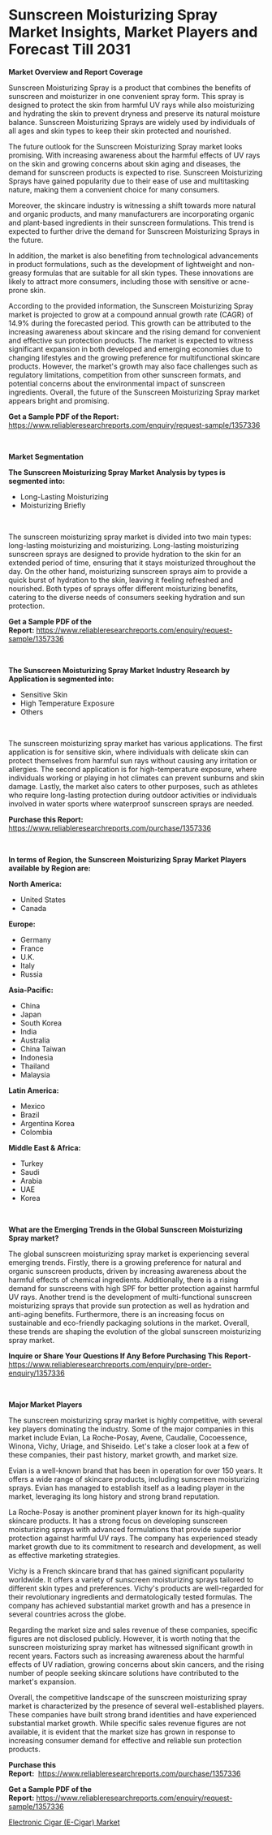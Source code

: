 <p><h1>Sunscreen Moisturizing Spray Market Insights, Market Players and Forecast Till 2031</h1></p><p><strong>Market Overview and Report Coverage</strong></p>
<p><p>Sunscreen Moisturizing Spray is a product that combines the benefits of sunscreen and moisturizer in one convenient spray form. This spray is designed to protect the skin from harmful UV rays while also moisturizing and hydrating the skin to prevent dryness and preserve its natural moisture balance. Sunscreen Moisturizing Sprays are widely used by individuals of all ages and skin types to keep their skin protected and nourished.</p><p>The future outlook for the Sunscreen Moisturizing Spray market looks promising. With increasing awareness about the harmful effects of UV rays on the skin and growing concerns about skin aging and diseases, the demand for sunscreen products is expected to rise. Sunscreen Moisturizing Sprays have gained popularity due to their ease of use and multitasking nature, making them a convenient choice for many consumers.</p><p>Moreover, the skincare industry is witnessing a shift towards more natural and organic products, and many manufacturers are incorporating organic and plant-based ingredients in their sunscreen formulations. This trend is expected to further drive the demand for Sunscreen Moisturizing Sprays in the future.</p><p>In addition, the market is also benefiting from technological advancements in product formulations, such as the development of lightweight and non-greasy formulas that are suitable for all skin types. These innovations are likely to attract more consumers, including those with sensitive or acne-prone skin.</p><p>According to the provided information, the Sunscreen Moisturizing Spray market is projected to grow at a compound annual growth rate (CAGR) of 14.9% during the forecasted period. This growth can be attributed to the increasing awareness about skincare and the rising demand for convenient and effective sun protection products. The market is expected to witness significant expansion in both developed and emerging economies due to changing lifestyles and the growing preference for multifunctional skincare products. However, the market's growth may also face challenges such as regulatory limitations, competition from other sunscreen formats, and potential concerns about the environmental impact of sunscreen ingredients. Overall, the future of the Sunscreen Moisturizing Spray market appears bright and promising.</p></p>
<p><strong>Get a Sample PDF of the Report:</strong> <a href="https://www.reliableresearchreports.com/enquiry/request-sample/1357336">https://www.reliableresearchreports.com/enquiry/request-sample/1357336</a></p>
<p>&nbsp;</p>
<p><strong>Market Segmentation</strong></p>
<p><strong>The Sunscreen Moisturizing Spray Market Analysis by types is segmented into:</strong></p>
<p><ul><li>Long-Lasting Moisturizing</li><li>Moisturizing Briefly</li></ul></p>
<p>&nbsp;</p>
<p><p>The sunscreen moisturizing spray market is divided into two main types: long-lasting moisturizing and moisturizing. Long-lasting moisturizing sunscreen sprays are designed to provide hydration to the skin for an extended period of time, ensuring that it stays moisturized throughout the day. On the other hand, moisturizing sunscreen sprays aim to provide a quick burst of hydration to the skin, leaving it feeling refreshed and nourished. Both types of sprays offer different moisturizing benefits, catering to the diverse needs of consumers seeking hydration and sun protection.</p></p>
<p><strong>Get a Sample PDF of the Report:</strong>&nbsp;<a href="https://www.reliableresearchreports.com/enquiry/request-sample/1357336">https://www.reliableresearchreports.com/enquiry/request-sample/1357336</a></p>
<p>&nbsp;</p>
<p><strong>The Sunscreen Moisturizing Spray Market Industry Research by Application is segmented into:</strong></p>
<p><ul><li>Sensitive Skin</li><li>High Temperature Exposure</li><li>Others</li></ul></p>
<p>&nbsp;</p>
<p><p>The sunscreen moisturizing spray market has various applications. The first application is for sensitive skin, where individuals with delicate skin can protect themselves from harmful sun rays without causing any irritation or allergies. The second application is for high-temperature exposure, where individuals working or playing in hot climates can prevent sunburns and skin damage. Lastly, the market also caters to other purposes, such as athletes who require long-lasting protection during outdoor activities or individuals involved in water sports where waterproof sunscreen sprays are needed.</p></p>
<p><strong>Purchase this Report:</strong>&nbsp; <a href="https://www.reliableresearchreports.com/purchase/1357336">https://www.reliableresearchreports.com/purchase/1357336</a></p>
<p>&nbsp;</p>
<p><strong>In terms of Region, the Sunscreen Moisturizing Spray Market Players available by Region are:</strong></p>
<p>
    <p> <strong> North America: </strong>
        <ul>
            <li>United States</li>
            <li>Canada</li>
        </ul>
        </p> 
    <p> <strong> Europe: </strong>
        <ul>
            <li>Germany</li>
            <li>France</li>
            <li>U.K.</li>
            <li>Italy</li>
            <li>Russia</li>
        </ul>
        </p> 
    <p> <strong> Asia-Pacific: </strong>
        <ul>
            <li>China</li>
            <li>Japan</li>
            <li>South Korea</li>
            <li>India</li>
            <li>Australia</li>
            <li>China Taiwan</li>
            <li>Indonesia</li>
            <li>Thailand</li>
            <li>Malaysia</li>
        </ul>
        </p> 
    <p> <strong> Latin America: </strong>
        <ul>
            <li>Mexico</li>
            <li>Brazil</li>
            <li>Argentina Korea</li>
            <li>Colombia</li>
        </ul>
        </p> 
    <p> <strong> Middle East & Africa: </strong>
        <ul>
            <li>Turkey</li>
            <li>Saudi</li>
            <li>Arabia</li>
            <li>UAE</li>
            <li>Korea</li>
        </ul>
    </p>
    </p>
<p>&nbsp;</p>
<p><strong>What are the Emerging Trends in the Global Sunscreen Moisturizing Spray market?</strong></p>
<p><p>The global sunscreen moisturizing spray market is experiencing several emerging trends. Firstly, there is a growing preference for natural and organic sunscreen products, driven by increasing awareness about the harmful effects of chemical ingredients. Additionally, there is a rising demand for sunscreens with high SPF for better protection against harmful UV rays. Another trend is the development of multi-functional sunscreen moisturizing sprays that provide sun protection as well as hydration and anti-aging benefits. Furthermore, there is an increasing focus on sustainable and eco-friendly packaging solutions in the market. Overall, these trends are shaping the evolution of the global sunscreen moisturizing spray market.</p></p>
<p><strong>Inquire or Share Your Questions If Any Before Purchasing This Report</strong>- <a href="https://www.reliableresearchreports.com/enquiry/pre-order-enquiry/1357336">https://www.reliableresearchreports.com/enquiry/pre-order-enquiry/1357336</a></p>
<p>&nbsp;</p>
<p><strong>Major Market Players</strong></p>
<p><p>The sunscreen moisturizing spray market is highly competitive, with several key players dominating the industry. Some of the major companies in this market include Evian, La Roche-Posay, Avene, Caudalie, Cocoessence, Winona, Vichy, Uriage, and Shiseido. Let's take a closer look at a few of these companies, their past history, market growth, and market size.</p><p>Evian is a well-known brand that has been in operation for over 150 years. It offers a wide range of skincare products, including sunscreen moisturizing sprays. Evian has managed to establish itself as a leading player in the market, leveraging its long history and strong brand reputation.</p><p>La Roche-Posay is another prominent player known for its high-quality skincare products. It has a strong focus on developing sunscreen moisturizing sprays with advanced formulations that provide superior protection against harmful UV rays. The company has experienced steady market growth due to its commitment to research and development, as well as effective marketing strategies.</p><p>Vichy is a French skincare brand that has gained significant popularity worldwide. It offers a variety of sunscreen moisturizing sprays tailored to different skin types and preferences. Vichy's products are well-regarded for their revolutionary ingredients and dermatologically tested formulas. The company has achieved substantial market growth and has a presence in several countries across the globe.</p><p>Regarding the market size and sales revenue of these companies, specific figures are not disclosed publicly. However, it is worth noting that the sunscreen moisturizing spray market has witnessed significant growth in recent years. Factors such as increasing awareness about the harmful effects of UV radiation, growing concerns about skin cancers, and the rising number of people seeking skincare solutions have contributed to the market's expansion.</p><p>Overall, the competitive landscape of the sunscreen moisturizing spray market is characterized by the presence of several well-established players. These companies have built strong brand identities and have experienced substantial market growth. While specific sales revenue figures are not available, it is evident that the market size has grown in response to increasing consumer demand for effective and reliable sun protection products.</p></p>
<p><strong>Purchase this Report:</strong>&nbsp;&nbsp;<a href="https://www.reliableresearchreports.com/purchase/1357336">https://www.reliableresearchreports.com/purchase/1357336</a></p>
<p></p>
<p><strong>Get a Sample PDF of the Report:</strong>&nbsp;<a href="https://www.reliableresearchreports.com/enquiry/request-sample/1357336">https://www.reliableresearchreports.com/enquiry/request-sample/1357336</a></p>
<p><p><a href="https://github.com/JameTravis/Market-Research-Report-List-3/blob/main/electronic-cigar-e-cigar-market.md">Electronic Cigar (E-Cigar) Market</a></p></p>